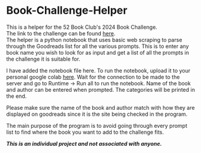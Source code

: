 # Book-Challenge-Helper

This is a helper for the 52 Book Club's 2024 Book Challenge.
<br>The link to the challenge can be found [here](https://www.the52book.club/2024-reading-challenge/).
<br>The helper is a python notebook that uses basic web scraping to parse through the Goodreads list for all the various prompts. This is to enter any book name you wish to look for as input and get a list of all the prompts in the challenge it is suitable for. 

I have added the notebook file here. To run the notebook, upload it to your personal google colab [here](https://colab.research.google.com/). Wait for the connection to be made to the server and go to Runtime -> Run all to run the notebook. Name of the book and author can be entered when prompted. The categories will be printed in the end.

Please make sure the name of the book and author match with how they are displayed on goodreads since it is the site being checked in the program. 

The main purpose of the program is to avoid going through every prompt list to find where the book you want to add to the challenge fits.

**_This is an individual project and not associated with anyone._**
